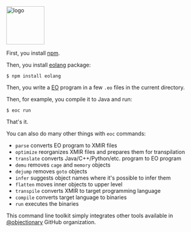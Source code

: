 <img alt="logo" src="https://www.objectionary.com/cactus.svg" height="100px" />

First, you install [npm](https://docs.npmjs.com/downloading-and-installing-node-js-and-npm).

Then, you install [eolang](...) package:

```
$ npm install eolang
```

Then, you write a [EO](https://www.eolang.org) program in a few `.eo` files
in the current directory.

Then, for example, you compile it to Java and run:

```
$ eoc run
```

That's it.

You can also do many other things with `eoc` commands:

  * `parse` converts EO program to XMIR files
  * `optimize` reorganizes XMIR files and prepares them for transpilation
  * `translate` converts Java/C++/Python/etc. program to EO program
  * `demu` removes `cage` and `memory` objects
  * `dejump` removes `goto` objects
  * `infer` suggests object names where it's possible to infer them
  * `flatten` moves inner objects to upper level
  * `transpile` converts XMIR to target programming language
  * `compile` converts target language to binaries
  * `run` executes the binaries

This command line toolkit simply integrates other tools available in
[@objectionary](https://github.com/objectionary) GitHub organization.